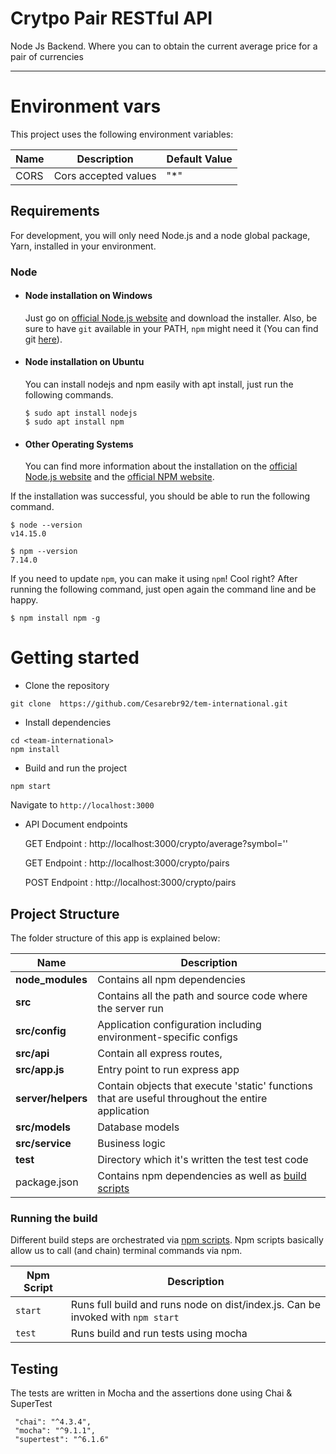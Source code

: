 # Crytpo Pair RESTful API

Node Js Backend. Where you can to obtain the current average price for a pair of currencies

---

# Environment vars
This project uses the following environment variables:

| Name                          | Description                         | Default Value                                  |
| ----------------------------- | ------------------------------------| -----------------------------------------------|
|CORS           | Cors accepted values            | "*"      |

## Requirements

For development, you will only need Node.js and a node global package, Yarn, installed in your environment.

### Node
- #### Node installation on Windows

  Just go on [official Node.js website](https://nodejs.org/) and download the installer.
  Also, be sure to have `git` available in your PATH, `npm` might need it (You can find git [here](https://git-scm.com/)).

- #### Node installation on Ubuntu

  You can install nodejs and npm easily with apt install, just run the following commands.

      $ sudo apt install nodejs
      $ sudo apt install npm

- #### Other Operating Systems
  You can find more information about the installation on the [official Node.js website](https://nodejs.org/) and the [official NPM website](https://npmjs.org/).

If the installation was successful, you should be able to run the following command.

    $ node --version
    v14.15.0

    $ npm --version
    7.14.0

If you need to update `npm`, you can make it using `npm`! Cool right? After running the following command, just open again the command line and be happy.

    $ npm install npm -g

# Getting started
- Clone the repository
```
git clone  https://github.com/Cesarebr92/tem-international.git
```
- Install dependencies
```
cd <team-international>
npm install
```
- Build and run the project
```
npm start
```
Navigate to `http://localhost:3000`

- API Document endpoints

  GET Endpoint : http://localhost:3000/crypto/average?symbol=''

  GET Endpoint : http://localhost:3000/crypto/pairs

  POST Endpoint : http://localhost:3000/crypto/pairs




## Project Structure
The folder structure of this app is explained below:

| Name | Description |
| ------------------------ | ---------------------------------------------------------------------------------------- |
| **node_modules**         | Contains all  npm dependencies
| **src**                  | Contains all the path and source code where the server run                               |
| **src/config**           | Application configuration including environment-specific configs
| **src/api**              | Contain all express routes,                       |
| **src/app.js**           | Entry point to  run express app                                                          |
| **server/helpers**       | Contain objects that execute 'static' functions that are useful throughout the entire application
| **src/models**           | Database models                                                                          |
| **src/service**          | Business logic                                                                         |
| **test**                 | Directory which it's written the test test code                                       |
| package.json             | Contains npm dependencies as well as [build scripts](#what-if-a-library-isnt-on-definitelytyped)   |  


### Running the build
Different build steps are orchestrated via [npm scripts](https://docs.npmjs.com/misc/scripts).
Npm scripts basically allow us to call (and chain) terminal commands via npm.

| Npm Script | Description |
| ------------------------- | ------------------------------------------------------------------------------------------------- |
| `start`                   | Runs full build and runs node on dist/index.js. Can be invoked with `npm start`                  | |
| `test`                    | Runs build and run tests using mocha       |


## Testing
The tests are  written in Mocha and the assertions done using Chai & SuperTest

```
 "chai": "^4.3.4",
 "mocha": "^9.1.1",
 "supertest": "^6.1.6"

```